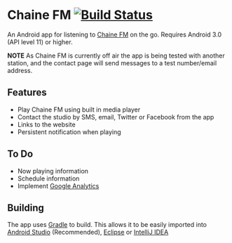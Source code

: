Chaine FM [![Build Status](https://travis-ci.org/JamieMagee/ChaineFMProject.png?branch=master)](https://travis-ci.org/JamieMagee/ChaineFMProject)
=========

An Android app for listening to [Chaine FM](http://chainefm.com) on the go. Requires Android 3.0 (API level 11) or higher.

**NOTE** As Chaine FM is currently off air the app is being tested with another station, and the contact page will send messages to a test number/email address.

Features
--------
 - Play Chaine FM using built in media player
 - Contact the studio by SMS, email, Twitter or Facebook from the app
 - Links to the website
 - Persistent notification when playing

To Do
-----
 - Now playing information
 - Schedule information
 - Implement [Google Analytics](https://developers.google.com/analytics/devguides/collection/android/)

Building
--------
The app uses [Gradle](http://www.gradle.org/) to build. This allows it to be easily imported into [Android Studio](https://developer.android.com/sdk/installing/studio.html) (Recommended), [Eclipse](http://www.eclipse.org/) or [IntelliJ IDEA](https://www.jetbrains.com/idea/)
